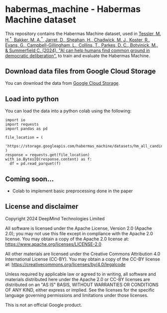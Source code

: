 # habermas_machine - Habermas Machine dataset

This repository contains the Habermas Machine dataset, used in
[Tessler, M. H.<sup>\*</sup>, Bakker, M. A.<sup>\*</sup>, Jarret, D., Sheahan, H., Chadwick, M. J., Koster, R., Evans, G., Campbell-Gillingham, L., Collins, T., Parkes, D. C., Botvinick, M., & Summerfield C. (2024). "AI can help humans find common ground in democratic deliberation".]()
to train and evaluate the Habermas Machine.


## Download data files from Google Cloud Storage

You can download the data from [Google Cloud Storage](https://console.cloud.google.com/storage/browser/habermas_machine).


## Load into python

You can load the data into a python colab using the following:

```
import io
import requests
import pandas as pd

file_location = (
    'https://storage.googleapis.com/habermas_machine/datasets/hm_all_candidate_comparisons.parquet'
)
response = requests.get(file_location)
with io.BytesIO(response.content) as f:
  df = pd.read_parquet(f)
```

## Coming soon...

- Colab to implement basic preprocessing done in the paper

## License and disclaimer

Copyright 2024 DeepMind Technologies Limited

All software is licensed under the Apache License, Version 2.0 (Apache 2.0);
you may not use this file except in compliance with the Apache 2.0 license.
You may obtain a copy of the Apache 2.0 license at:
https://www.apache.org/licenses/LICENSE-2.0

All other materials are licensed under the Creative Commons Attribution 4.0
International License (CC-BY). You may obtain a copy of the CC-BY license at:
https://creativecommons.org/licenses/by/4.0/legalcode

Unless required by applicable law or agreed to in writing, all software and
materials distributed here under the Apache 2.0 or CC-BY licenses are
distributed on an "AS IS" BASIS, WITHOUT WARRANTIES OR CONDITIONS OF ANY KIND,
either express or implied. See the licenses for the specific language governing
permissions and limitations under those licenses.

This is not an official Google product.
